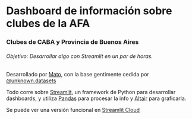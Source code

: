 # Dashboard de información sobre clubes de la AFA

### Clubes de CABA y Provincia de Buenos Aires

###### Objetivo: Desarrollar algo con Streamlit en un par de horas.

Desarrollado por [Mato](https://matog.github.io/cv/), con la base gentimente cedida por [@unknown.datasets](https://linktr.ee/unknow.datasets)  

Todo corre sobre [Streamlit](https://www.streamlit.io), un framework de Python para desarrollar dashboards, y utiliza [Pandas](https://pandas.pydata.org/) para procesar la info y [Altair](https://altair-viz.github.io/) para graficarla.  

Se puede ver una versión funcional en [Streamlit Cloud](https://matog-futbol-streamlit-main-i9nmnv.streamlit.app/)
